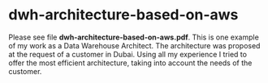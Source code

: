 # dwh-architecture-based-on-aws
Please see file **dwh-architecture-based-on-aws.pdf**. This is one example of my work as a Data Warehouse Architect. The architecture was proposed at the request of a customer in Dubai. Using all my experience I tried to offer the most efficient architecture, taking into account the needs of the customer.
